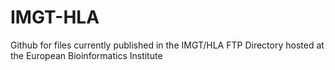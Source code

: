IMGT-HLA
========

Github for files currently published in the IMGT/HLA FTP Directory hosted at the European Bioinformatics Institute
